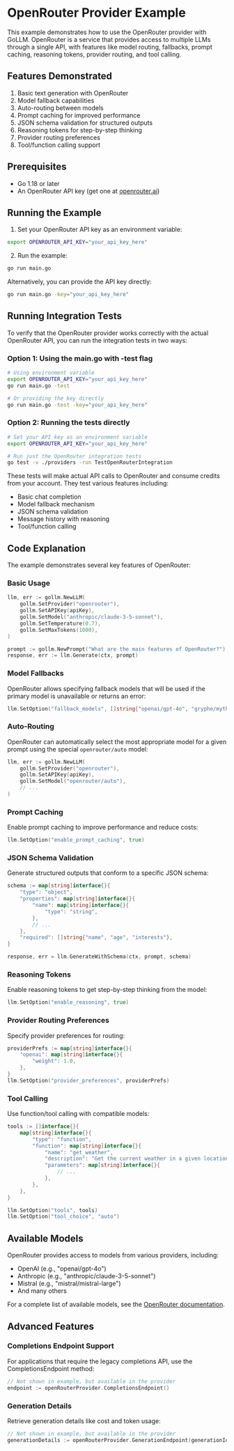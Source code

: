 # OpenRouter Provider Example

This example demonstrates how to use the OpenRouter provider with GoLLM. OpenRouter is a service that provides access to multiple LLMs through a single API, with features like model routing, fallbacks, prompt caching, reasoning tokens, provider routing, and tool calling.

## Features Demonstrated

1. Basic text generation with OpenRouter
2. Model fallback capabilities
3. Auto-routing between models
4. Prompt caching for improved performance
5. JSON schema validation for structured outputs
6. Reasoning tokens for step-by-step thinking
7. Provider routing preferences
8. Tool/function calling support

## Prerequisites

- Go 1.18 or later
- An OpenRouter API key (get one at [openrouter.ai](https://openrouter.ai))

## Running the Example

1. Set your OpenRouter API key as an environment variable:

```bash
export OPENROUTER_API_KEY="your_api_key_here"
```

2. Run the example:

```bash
go run main.go
```

Alternatively, you can provide the API key directly:

```bash
go run main.go -key="your_api_key_here"
```

## Running Integration Tests

To verify that the OpenRouter provider works correctly with the actual OpenRouter API, you can run the integration tests in two ways:

### Option 1: Using the main.go with -test flag

```bash
# Using environment variable
export OPENROUTER_API_KEY="your_api_key_here"
go run main.go -test

# Or providing the key directly
go run main.go -test -key="your_api_key_here"
```

### Option 2: Running the tests directly

```bash
# Set your API key as an environment variable
export OPENROUTER_API_KEY="your_api_key_here"

# Run just the OpenRouter integration tests
go test -v ./providers -run TestOpenRouterIntegration
```

These tests will make actual API calls to OpenRouter and consume credits from your account. They test various features including:

- Basic chat completion
- Model fallback mechanism
- JSON schema validation
- Message history with reasoning
- Tool/function calling

## Code Explanation

The example demonstrates several key features of OpenRouter:

### Basic Usage

```go
llm, err := gollm.NewLLM(
    gollm.SetProvider("openrouter"),
    gollm.SetAPIKey(apiKey),
    gollm.SetModel("anthropic/claude-3-5-sonnet"),
    gollm.SetTemperature(0.7),
    gollm.SetMaxTokens(1000),
)

prompt := gollm.NewPrompt("What are the main features of OpenRouter?")
response, err := llm.Generate(ctx, prompt)
```

### Model Fallbacks

OpenRouter allows specifying fallback models that will be used if the primary model is unavailable or returns an error:

```go
llm.SetOption("fallback_models", []string{"openai/gpt-4o", "gryphe/mythomax-l2-13b"})
```

### Auto-Routing

OpenRouter can automatically select the most appropriate model for a given prompt using the special `openrouter/auto` model:

```go
llm, err := gollm.NewLLM(
    gollm.SetProvider("openrouter"),
    gollm.SetAPIKey(apiKey),
    gollm.SetModel("openrouter/auto"),
    // ...
)
```

### Prompt Caching

Enable prompt caching to improve performance and reduce costs:

```go
llm.SetOption("enable_prompt_caching", true)
```

### JSON Schema Validation

Generate structured outputs that conform to a specific JSON schema:

```go
schema := map[string]interface{}{
    "type": "object",
    "properties": map[string]interface{}{
        "name": map[string]interface{}{
            "type": "string",
        },
        // ...
    },
    "required": []string{"name", "age", "interests"},
}

response, err = llm.GenerateWithSchema(ctx, prompt, schema)
```

### Reasoning Tokens

Enable reasoning tokens to get step-by-step thinking from the model:

```go
llm.SetOption("enable_reasoning", true)
```

### Provider Routing Preferences

Specify provider preferences for routing:

```go
providerPrefs := map[string]interface{}{
    "openai": map[string]interface{}{
        "weight": 1.0,
    },
}
llm.SetOption("provider_preferences", providerPrefs)
```

### Tool Calling

Use function/tool calling with compatible models:

```go
tools := []interface{}{
    map[string]interface{}{
        "type": "function",
        "function": map[string]interface{}{
            "name": "get_weather",
            "description": "Get the current weather in a given location",
            "parameters": map[string]interface{}{
                // ...
            },
        },
    },
}

llm.SetOption("tools", tools)
llm.SetOption("tool_choice", "auto")
```

## Available Models

OpenRouter provides access to models from various providers, including:

- OpenAI (e.g., "openai/gpt-4o")
- Anthropic (e.g., "anthropic/claude-3-5-sonnet")
- Mistral (e.g., "mistral/mistral-large")
- And many others

For a complete list of available models, see the [OpenRouter documentation](https://openrouter.ai/docs).

## Advanced Features

### Completions Endpoint Support

For applications that require the legacy completions API, use the CompletionsEndpoint method:

```go
// Not shown in example, but available in the provider
endpoint := openRouterProvider.CompletionsEndpoint()
```

### Generation Details

Retrieve generation details like cost and token usage:

```go
// Not shown in example, but available in the provider
generationDetails := openRouterProvider.GenerationEndpoint(generationId)
``` 